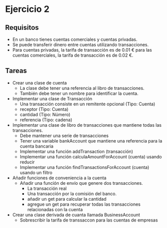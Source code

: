 # Ejercicio 2
## Requisitos
* En un banco tienes cuentas comerciales y cuentas privadas.
* Se puede transferir dinero entre cuentas utilizando transacciones.
* Para cuentas privadas, la tarifa de transacción es de 0.01 € para las cuentas comerciales, la tarifa de transacción es de 0.02 €.
## Tareas
* Crear una clase de cuenta
    *  La clase debe tener una referencia al libro de transacciones.
    *  También debe tener un nombre para identificar la cuenta.
* Implementar una clase de Transacción
    * Una transacción consiste en un remitente opcional (Tipo: Cuenta)
    * receptor (Tipo: Cuenta)
    * cantidad (Tipo: Número)
    * referencia (Tipo: cadena)
* Implementar una clase de libro de transacciones que mantiene todas las transacciones.
    * Debe mantener una serie de transacciones
    * Tener una variable bankAccount que mantiene una referencia para la cuenta bancaria
    * Implementar una función addTransaction (transacción)
    * Implementar una función calculaAmountForAccount (cuenta) usando reducir
    * Implementar una función findTransactionsForAccount (cuenta) usando un filtro
* Añadir funciones de conveniencia a la cuenta
    * Añadir una función de envío que genere dos transacciones.
        * La transacción real
        * Una transacción por la comisión del banco.
        * añadir un get para calcular la cantidad
        * agregue un get para recuperar todas las transacciones relacionadas con la cuenta
* Crear una clase derivada de cuanta llamada BusinessAccount
    * Sobrescribir la tarifa de transsaccon para las cuentas de empresas
